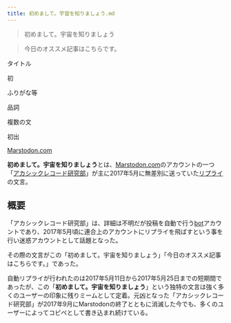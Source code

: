 ```yaml
---
title: 初めまして。宇宙を知りましょう.md
---
```

<div>

> 初めまして。宇宙を知りましょう

> 今日のオススメ記事はこちらです。

タイトル

</div>

初

ふりがな等

品詞

複数の文

初出

[Marstodon.com](/Marstodon.com "Marstodon.com (存在しないページ)")

  
**初めまして。宇宙を知りましょう**とは、[Marstodon.com](/Marstodon.com "Marstodon.com (存在しないページ)")のアカウントの一つ「<a href="https://marstodon.com/@kawarusosu" rel="nofollow">アカシックレコード研究部</a>」が主に2017年5月に無差別に送っていた[リプライ](/%E3%83%AA%E3%83%97%E3%83%A9%E3%82%A4 "リプライ")の文言。

## 概要

「アカシックレコード研究部」は、詳細は不明だが投稿を自動で行う[bot](/Bot "Bot")アカウントであり、2017年5月頃に連合上のアカウントにリプライを飛ばすという事を行い迷惑アカウントとして話題となった。

その際の文言がこの「初めまして。宇宙を知りましょう」「今日のオススメ記事はこちらです。」であった。

自動リプライが行われたのは2017年5月11日から2017年5月25日までの短期間であったが、この「**初めまして。宇宙を知りましょう**」という独特の文言は強く多くのユーザーの印象に残りミームとして定着。元凶となった「アカシックレコード研究部」が2017年9月にMarstodonの終了とともに消滅した今でも、多くのユーザーによってコピペとして書き込まれ続けている。

